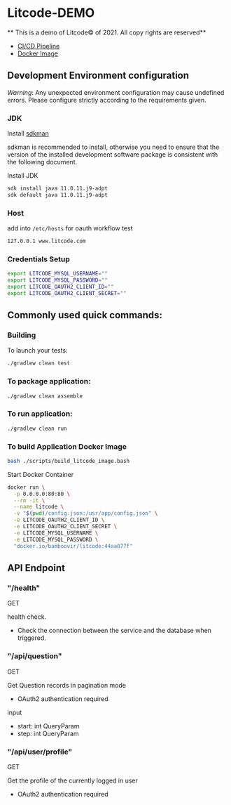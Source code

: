 # Litcode-DEMO

** This is a demo of Litcode© of 2021. All copy rights are reserved**

- [CI/CD Pipeline](https://github.com/bamboovir/litcode/actions/workflows/litcode.yml)
- [Docker Image](https://hub.docker.com/repository/docker/bamboovir/litcode)

## Development Environment configuration

*Warning*: Any unexpected environment configuration may cause undefined errors.
Please configure strictly according to the requirements given.

### JDK

Install [sdkman](https://sdkman.io/install)

sdkman is recommended to install,
otherwise you need to ensure that the version of the installed development software package
is consistent with the following document.

Install JDK

```bash
sdk install java 11.0.11.j9-adpt
sdk default java 11.0.11.j9-adpt
```

### Host

add into `/etc/hosts` for oauth workflow test

```txt
127.0.0.1 www.litcode.com
```

### Credentials Setup

```bash
export LITCODE_MYSQL_USERNAME=""
export LITCODE_MYSQL_PASSWORD=""
export LITCODE_OAUTH2_CLIENT_ID=""
export LITCODE_OAUTH2_CLIENT_SECRET=""
```

## Commonly used quick commands:

### Building

To launch your tests:

```bash
./gradlew clean test
```

### To package application:

```bash
./gradlew clean assemble
```

### To run application:

```bash
./gradlew clean run
```

### To build Application Docker Image

```bash
bash ./scripts/build_litcode_image.bash
```

Start Docker Container

```bash
docker run \
  -p 0.0.0.0:80:80 \
  --rm -it \
  --name litcode \
  -v "$(pwd)/config.json:/usr/app/config.json" \
  -e LITCODE_OAUTH2_CLIENT_ID \
  -e LITCODE_OAUTH2_CLIENT_SECRET \
  -e LITCODE_MYSQL_USERNAME \
  -e LITCODE_MYSQL_PASSWORD \
  "docker.io/bamboovir/litcode:44aa077f"
```

## API Endpoint

### "/health"

GET

health check.

- Check the connection between the service and the database when triggered.

### "/api/question"

GET

Get Question records in pagination mode

- OAuth2 authentication required

input

- start: int QueryParam
- step: int QueryParam

### "/api/user/profile"

GET

Get the profile of the currently logged in user

- OAuth2 authentication required

